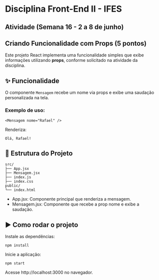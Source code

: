 # Disciplina Front-End II - IFES
## Atividade (Semana 16 - 2 a 8 de junho)
## Criando Funcionalidade com Props (5 pontos)

Este projeto React implementa uma funcionalidade simples que exibe informações utilizando **props**, conforme solicitado na atividade da disciplina.

## ✨ Funcionalidade

O componente `Mensagem` recebe um nome via props e exibe uma saudação personalizada na tela.

### Exemplo de uso:
```
<Mensagem nome="Rafael" />
```
Renderiza:
```
Olá, Rafael!
```
## 📁 Estrutura do Projeto
```
src/
├── App.jsx
├── Mensagem.jsx
├── index.js
├── index.css
public/
└── index.html
```

- App.jsx: Componente principal que renderiza a mensagem.
- Mensagem.jsx: Componente que recebe a prop nome e exibe a saudação.

## ▶️ Como rodar o projeto
Instale as dependências:
```
npm install
```
Inicie a aplicação:

```
npm start
```

Acesse http://localhost:3000 no navegador.
